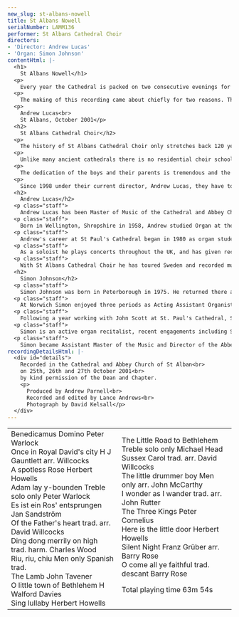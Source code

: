 ```yaml
---
new_slug: st-albans-nowell
title: St Albans Nowell
serialNumber: LAMM136
performer: St Albans Cathedral Choir
directors:
- 'Director: Andrew Lucas'
- 'Organ: Simon Johnson'
contentHtml: |-
  <h1>
    St Albans Nowell</h1>
  <p>
    Every year the Cathedral is packed on two consecutive evenings for the annual Service of Lessons and Carols for Christmas held on the 22nd and 23rd December at 8pm. This service is lit entirely by candlelight and takes the traditional form of biblical readings, carols and hymns and prayer meditating on the miracle of our Saviour's birth in Bethlehem some 2000 years ago. For the Cathedral Choir it is the highlight of their musical year; the boys of the choir, in particular, take great pride in their effort and achievement at this service, perhaps more than on any other occasion. This is wonderful to experience and gives the service a very special atmosphere. So it is no wonder that its popularity means that seats are available only by application and are ticketed (over the two nights that means more than 3,000 people attend this service). It is the choir's great pleasure to offer this recording to a wider congregation and audience than we could ever achieve 'live' and to include one or two items from our Christmas repertoire that are not usually sung at this service.</p>
  <p>
    The making of this recording came about chiefly for two reasons. The last Christmas recording from St Albans was made ten years ago and there have been many requests for a more recent recording. The second reason was the catalyst. The choir was to have made a tour to the United States of America in October 2001, but the tragic events of September 11th that year in New York and Washington eventually caused the tour to be cancelled. So we found ourselves in St Albans during an extended half term needing something to do musically. Lance Andrews of Lammas Records came to the rescue and this is the end result. We are very grateful to him for offering to turn the recording around from initial conception to release in less than ten weeks. We hope that you receive great joy from this recording, finding it uplifting, inspiring and full of Christian hope.</p>
  <p>
    Andrew Lucas<br>
    St Albans, October 2001</p>
  <h2>
    St Albans Cathedral Choir</h2>
  <p>
    The history of St Albans Cathedral Choir only stretches back 120 years, although the Benedictine monastery of St Albans Abbey had a distinguished musical history stretching back before 1539 when the Abbey was dissolved by Henry VIII. In those days the boys were press-ganged from all over the country; today they are all local schoolboys who are committed to sing services and attend rehearsal every day of the week, except one, during term time.</p>
  <p>
    Unlike many ancient cathedrals there is no residential choir school, and the rehearsals and services are fitted in around a normal school week. The day begins at 7.40 am and ends after evensong at 5.45 pm on three weekdays. Friday nights are taken up with two hours of rehearsal and the services on Saturday and Sunday (usually three but sometimes four in all) take up a major proportion of the weekend.</p>
  <p>
    The dedication of the boys and their parents is tremendous and the high standard of the choir and its international reputation has been hard won. The boys themselves receive in return an unparalleled free musical education and team spirit. For the weekends, greater Feast days, concerts and tours the 24 boys are joined by the 12 Lay Clerks to make up the full Cathedral Choir. The Lay Clerks are themselves a dedicated and highly skilled group of musicians who nevertheless, in the main, earn their living outside the music profession. The choir has made several recordings and six tours of the USA in the last ten years. Previous Masters of the Music of the Cathedral include Meredith Davies, Peter Hurford, Stephen Darlington, Colin Walsh and Barry Rose.</p>
  <p>
    Since 1998 under their current director, Andrew Lucas, they have toured Sweden. In 2000 they sang in the Festival of the Sons of the Clergy in St Paul's Cathedral with the choirs of St Paul's and the Temple Church. The choir itself plays host to two other Cathedral Choirs in the biennial St Albans International Organ Festival in the Festival's Three Choirs Concert. In 2001 the choirs of Westminster Abbey and Southwark Cathedral joined them in St Albans in July 2001. For 2002 plans are being made for concerts and services in Italy.</p>
  <h2>
    Andrew Lucas</h2>
  <p class="staff">
    Andrew Lucas has been Master of Music of the Cathedral and Abbey Church of St. Alban since February 1998, after eight years as the Sub-Organist of St Paul's Cathedral in London. He is also conductor of the St Albans Bach Choir and Artistic Director of the St Albans International Organ Festival.</p>
  <p class="staff">
    Born in Wellington, Shropshire in 1958, Andrew studied Organ at the Royal College of Music with John Birch and composition with Herbert Howells and is a graduate of London University. He continued his organ studies with Peter Hurford and was awarded the WÊTÊBest Scholarship from the Worshipful Company of Musicians enabling him to study with Piet Kee at the Sweelinck Conservatoire in Amsterdam.</p>
  <p class="staff">
    Andrew's career at St Paul's Cathedral began in 1980 as organ student, and then subsequently Assistant Sub-Organist (1985) and Sub-Organist and Assistant Director of Music (1990). His accompaniment of the St Paul's choir in concerts and over twenty commercial recordings has received critical acclaim. He has also made two solo recordings on the world famous organ of St Paul's.</p>
  <p class="staff">
    As a soloist he plays concerts throughout the UK, and has given recitals in Norway, Sweden, Belgium, France, Italy, the Netherlands, Australia, Bermuda and the USA. In 1997 he spent three months as Acting Organist and Master of the Choristers at St Andrew's Cathedral in Sydney, Australia.</p>
  <p class="staff">
    With St Albans Cathedral Choir he has toured Sweden and recorded music by Stanford on the Priory label. Since moving to St Albans he has concentrated on choral direction with the three choirs directly in his charge at the Cathedral, as well as other local choral groups and at the Purcell School of Music.</p>
  <h2>
    Simon Johnson</h2>
  <p class="staff">
    Simon Johnson was born in Peterborough in 1975. He returned there as chorister and subsequently Head Chorister of the Cathedral from 1986-89. He was awarded a music scholarship to Bloxham School, before going on to hold organ scholarships at Rochester, Norwich, and St Paul's Cathedrals. He holds the organ diplomas of the Royal College of Organists, having won several major prizes at both.</p>
  <p class="staff">
    At Norwich Simon enjoyed three periods as Acting Assistant Organist of the Cathedral, during which time he took part in the premieres of works by John Tavener, Philip Wilby and Diana Burrell. His work accompanying both the Girls' Choir and the Cathedral Choir is reflected in two CD recordings, and he has played for both choirs on BBC Radio 2, 3, and 4. In addition to his responsibilities at the Cathedral Simon also gained a first class degree from the University of East Anglia, and founded the University Chamber Choir - a twenty-strong ensemble specialising in the performance of contemporary music.</p>
  <p class="staff">
    Following a year working with John Scott at St. Paul's Cathedral, Simon moved to his next position at All Saints' Northampton. His work there involved running the choir of men and boys, and also the separate girls' choir. He made two CD recordings with the choirs on the Lammas label, and undertook tours to France, Germany and Italy.</p>
  <p class="staff">
    Simon is an active organ recitalist, recent engagements including St Paul's, Westminster, Norwich and Ghent Cathedrals, and also Westminster Abbey.</p>
  <p class="staff">
    Simon became Assistant Master of the Music and Director of the Abbey Girls' Choir at St Albans Cathedral in September 2001.</p>
recordingDetailsHtml: |-
  <div id="details">
    Recorded in the Cathedral and Abbey Church of St Alban<br>
    on 25th, 26th and 27th October 2001<br>
    by kind permission of the Dean and Chapter.
    <p>
      Produced by Andrew Parnell<br>
      Recorded and edited by Lance Andrews<br>
      Photograph by David Kelsall</p>
  </div>
---
```


<table class="tracktable">
  <tbody>
    <tr>
      <td class="column1">
        Benedicamus Domino<span class="composer"> Peter Warlock</span><br>
        Once in Royal David's city <span class="composer">H J Gauntlett arr. Willcocks</span><br>
        A spotless Rose <span class="composer">Herbert Howells</span><br>
        Adam lay y-bounden Treble solo only <span class="composer">Peter Warlock</span><br>
        Es ist ein Ros' entsprungen <span class="composer">Jan Sandström</span><br>
        Of the Father's heart <span class="composer">trad. arr. David Willcocks</span><br>
        Ding dong merrily on high<span class="composer"> trad. harm. Charles Wood</span><br>
        Riu, riu, chiu Men only <span class="composer">Spanish trad.</span><br>
        The Lamb<span class="composer"> John Tavener</span><br>
        O little town of Bethlehem<span class="composer"> H Walford Davies</span><br>
        Sing lullaby <span class="composer">Herbert Howells</span>
      </td>
      <td class="column2">
        The Little Road to Bethlehem Treble solo only<span class="composer"> Michael Head</span><br>
        Sussex Carol <span class="composer">trad. arr. David Willcocks</span><br>
        The little drummer boy Men only <span class="composer">arr. John McCarthy</span><br>
        I wonder as I wander <span class="composer">trad. arr. John Rutter</span><br>
        The Three Kings <span class="composer">Peter Cornelius</span><br>
        Here is the little door <span class="composer">Herbert Howells</span><br>
        Silent Night <span class="composer">Franz Grüber arr. Barry Rose</span><br>
        O come all ye faithful <span class="composer">trad. descant Barry Rose</span>
        <p>					<span id="playingtime">Total playing time 63m 54s</span></p>
      </td>
    </tr>
  </tbody>
</table>
